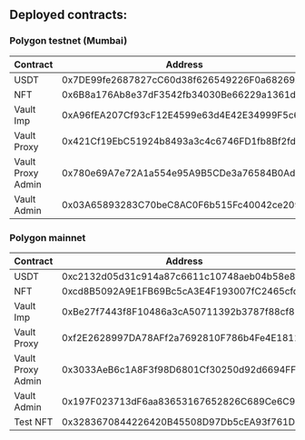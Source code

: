 ## Deployed contracts:

### Polygon testnet (Mumbai)

| Contract    | Address                                    |
| ----------- | ------------------------------------------ |
| USDT        | 0x7DE99fe2687827cC60d38f626549226F0a68269A |
| NFT         | 0x6B8a176Ab8e37dF3542fb34030Be66229a1361da |
| Vault Imp   | 0xA96fEA207Cf93cF12E4599e63d4E42E34999F5c6 |
| Vault Proxy | 0x421Cf19EbC51924b8493a3c4c6746FD1fb8Bf2fd |
| Vault Proxy Admin | 0x780e69A7e72A1a554e95A9B5CDe3a76584B0Ad28 |
| Vault Admin | 0x03A65893283C70beC8AC0F6b515Fc40042ce2091 |

### Polygon mainnet

| Contract    | Address                                    |
| ----------- | ------------------------------------------ |
| USDT        | 0xc2132d05d31c914a87c6611c10748aeb04b58e8f |
| NFT         | 0xcd8B5092A9E1FB69Bc5cA3E4F193007fC2465cfd |
| Vault Imp   | 0xBe27f7443f8F10486a3cA50711392b3787f88cf8 | 
| Vault Proxy | 0xf2E2628997DA78AFf2a7692810F786b4Fe4E1811 |
| Vault Proxy Admin | 0x3033AeB6c1A8F3f98D6801Cf30250d92d6694FFb |
| Vault Admin | 0x197F023713dF6aa83653167652826C689Ce6C90d |
| Test NFT    | 0x3283670844226420B45508D97Db5cEA93f761Dec |
